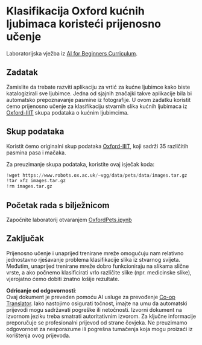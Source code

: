 <!--
CO_OP_TRANSLATOR_METADATA:
{
  "original_hash": "7765935c35fcee69b9fe2d0cfd6963e2",
  "translation_date": "2025-08-25T23:17:08+00:00",
  "source_file": "lessons/4-ComputerVision/08-TransferLearning/lab/README.md",
  "language_code": "hr"
}
-->
# Klasifikacija Oxford kućnih ljubimaca koristeći prijenosno učenje

Laboratorijska vježba iz [AI for Beginners Curriculum](https://github.com/microsoft/ai-for-beginners).

## Zadatak

Zamislite da trebate razviti aplikaciju za vrtić za kućne ljubimce kako biste katalogizirali sve ljubimce. Jedna od sjajnih značajki takve aplikacije bila bi automatsko prepoznavanje pasmine iz fotografije. U ovom zadatku koristit ćemo prijenosno učenje za klasifikaciju stvarnih slika kućnih ljubimaca iz [Oxford-IIIT](https://www.robots.ox.ac.uk/~vgg/data/pets/) skupa podataka o kućnim ljubimcima.

## Skup podataka

Koristit ćemo originalni skup podataka [Oxford-IIIT](https://www.robots.ox.ac.uk/~vgg/data/pets/), koji sadrži 35 različitih pasmina pasa i mačaka.

Za preuzimanje skupa podataka, koristite ovaj isječak koda:

```python
!wget https://www.robots.ox.ac.uk/~vgg/data/pets/data/images.tar.gz
!tar xfz images.tar.gz
!rm images.tar.gz
```

## Početak rada s bilježnicom

Započnite laboratorij otvaranjem [OxfordPets.ipynb](../../../../../../lessons/4-ComputerVision/08-TransferLearning/lab/OxfordPets.ipynb)

## Zaključak

Prijenosno učenje i unaprijed trenirane mreže omogućuju nam relativno jednostavno rješavanje problema klasifikacije slika iz stvarnog svijeta. Međutim, unaprijed trenirane mreže dobro funkcioniraju na slikama slične vrste, a ako počnemo klasificirati vrlo različite slike (npr. medicinske slike), vjerojatno ćemo dobiti znatno lošije rezultate.

**Odricanje od odgovornosti**:  
Ovaj dokument je preveden pomoću AI usluge za prevođenje [Co-op Translator](https://github.com/Azure/co-op-translator). Iako nastojimo osigurati točnost, imajte na umu da automatski prijevodi mogu sadržavati pogreške ili netočnosti. Izvorni dokument na izvornom jeziku treba smatrati autoritativnim izvorom. Za ključne informacije preporučuje se profesionalni prijevod od strane čovjeka. Ne preuzimamo odgovornost za nesporazume ili pogrešna tumačenja koja mogu proizaći iz korištenja ovog prijevoda.